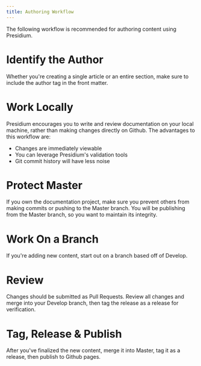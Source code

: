 ```yaml
---
title: Authoring Workflow
---
```


The following workflow is recommended for authoring content using Presidium.

# Identify the Author

Whether you're creating a single article or an entire section, make sure to include the author tag in the front matter.

# Work Locally

Presidium encourages you to write and review documentation on your local machine, rather than making changes directly on Github. The advantages to this workflow are:

* Changes are immediately viewable
* You can leverage Presidium's validation tools
* Git commit history will have less noise

# Protect Master

If you own the documentation project, make sure you prevent others from making commits or pushing to the Master branch. You will be publishing from the Master branch, so you want to maintain its integrity.

# Work On a Branch

If you're adding new content, start out on a branch based off of Develop.

# Review

Changes should be submitted as Pull Requests. Review all changes and merge into your Develop branch, then tag the release as a release for verification.

# Tag, Release & Publish

After you've finalized the new content, merge it into Master, tag it as a release, then publish to Github pages.
